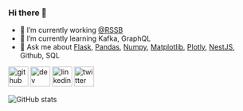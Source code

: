 ### Hi there 👋

- 🔭 I’m currently working [@RSSB](https://twitter.com/RSSB_Rwanda) 
- 🌱 I’m currently learning Kafka, GraphQL 
- 💬 Ask me about [Flask](https://flask.palletsprojects.com/en/2.0.x/), [Pandas](https://pandas.pydata.org/), [Numpy](https://numpy.org/doc/stable/reference/index.html#reference), [Matplotlib](https://matplotlib.org/), [Plotly](https://plotly.com/dash/), [NestJS](https://nestjs.com/), Github, SQL


[<img src='https://cdn.jsdelivr.net/npm/simple-icons@3.0.1/icons/github.svg' alt='github' height='40'>](https://github.com/bgizaa)  [<img src='https://cdn.jsdelivr.net/npm/simple-icons@3.0.1/icons/dev-dot-to.svg' alt='dev' height='40'>](https://dev.to/https://dev.to/bgiza_)  [<img src='https://cdn.jsdelivr.net/npm/simple-icons@3.0.1/icons/linkedin.svg' alt='linkedin' height='40'>](https://www.linkedin.com/in/https://www.linkedin.com/in/bwiza-charlotte-4723391b4//)  [<img src='https://cdn.jsdelivr.net/npm/simple-icons@3.0.1/icons/twitter.svg' alt='twitter' height='40'>](https://twitter.com/https://twitter.com/bgiza_)  

![GitHub stats](https://github-readme-stats.vercel.app/api?username=bgizaa&show_icons=true&count_private=true)  

